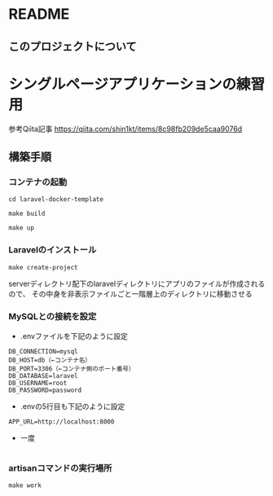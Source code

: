 # README

## このプロジェクトについて

# シングルページアプリケーションの練習用

参考Qiita記事
https://qiita.com/shin1kt/items/8c98fb209de5caa9076d

## 構築手順

### コンテナの起動

```
cd laravel-docker-template
```

```
make build
```

```
make up
```

### Laravelのインストール

```
make create-project
```

serverディレクトリ配下のlaravelディレクトリにアプリのファイルが作成されるので、
その中身を非表示ファイルごと一階層上のディレクトリに移動させる

### MySQLとの接続を設定

- .envファイルを下記のように設定

```
DB_CONNECTION=mysql
DB_HOST=db（←コンテナ名）
DB_PORT=3306（←コンテナ側のポート番号）
DB_DATABASE=laravel
DB_USERNAME=root
DB_PASSWORD=password
```

- .envの5行目も下記のように設定

```
APP_URL=http://localhost:8000
```

- 一度
```
```

### artisanコマンドの実行場所

```
make work
```